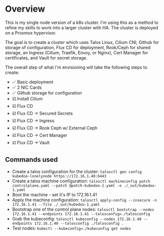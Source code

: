 # Overview
This is my single node version of a k8s cluster.  I'm using this as a method to refine my skills to work into a larger cluster with HA.  The cluster is deployed on a Proxmox hypervisor.

The goal is to create a cluster which uses Talos Linux, Cilium CNI, Github for storage of configuration, Flux CD for deployment, Rook/Ceph for shared storage, an Ingress (Cilium, Traefik, Envoy, or Nginx), Cert Manager for certificates, and Vault for secret storage.

The overall step of what I'm envisioning will take the following steps to create:
- ✅ Basic deployment
- ✅ 2 NIC Cards
- ✅ Github storage for configuration
- ☑️ Install Cilium
- ☑️ Flux CD
- ☑️ Flux CD -> Secured Secrets
- ☑️ Flux CD -> Ingress
- ☑️ Flux CD -> Rook Ceph w/ External Ceph
- ☑️ Flux CD -> Cert Manager
- ☑️ Flux CD -> Vault

## Commands used
- Create a talos configuration for the cluster: `talosctl gen config kubedoo-lonelynode https://172.16.1.40:6443`
- Create a talos machine configuration: `talosctl machineconfig patch controlplane.yaml --patch @patch-kubedoo-1.yaml -o ./_out/kubedoo-1.yaml`
- Boot the machine - set it's IP to 172.16.1.41
- Apply the machine configuration: `talosctl apply-config --insecure -n 172.16.1.41 --file ./_out/kubedoo-1.yaml`
- Bootstrap one of the control plane nodes: `talosctl bootstrap --nodes 172.16.1.41 --endpoints 172.16.1.41 --talosconfig=./talosconfig`
- Grab the kubeconfig: `talosctl kubeconfig --nodes 172.16.1.40 --endpoints 172.16.1.40 --talosconfig ./talosconfig .`
- Test nodes: `kubectl --kubeconfig=./kubeconfig get nodes`